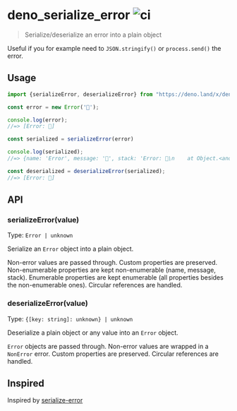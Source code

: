 # deno_serialize_error ![ci](https://github.com/rjoydip/deno_serialize_error/workflows/ci/badge.svg)

> Serialize/deserialize an error into a plain object

Useful if you for example need to `JSON.stringify()` or `process.send()` the error.

## Usage

```ts
import {serializeError, deserializeError} from "https://deno.land/x/deno_serialize_error/mod.ts";

const error = new Error('🦄');

console.log(error);
//=> [Error: 🦄]

const serialized = serializeError(error)

console.log(serialized);
//=> {name: 'Error', message: '🦄', stack: 'Error: 🦄\n    at Object.<anonymous> …'}

const deserialized = deserializeError(serialized);
//=> [Error: 🦄]
```

## API

### serializeError(value)

Type: `Error | unknown`

Serialize an `Error` object into a plain object.

Non-error values are passed through.
Custom properties are preserved.
Non-enumerable properties are kept non-enumerable (name, message, stack).
Enumerable properties are kept enumerable (all properties besides the non-enumerable ones).
Circular references are handled.

### deserializeError(value)

Type: `{[key: string]: unknown} | unknown`

Deserialize a plain object or any value into an `Error` object.

`Error` objects are passed through.
Non-error values are wrapped in a `NonError` error.
Custom properties are preserved.
Circular references are handled.

## Inspired

Inspired by [serialize-error](https://github.com/sindresorhus/serialize-error)
